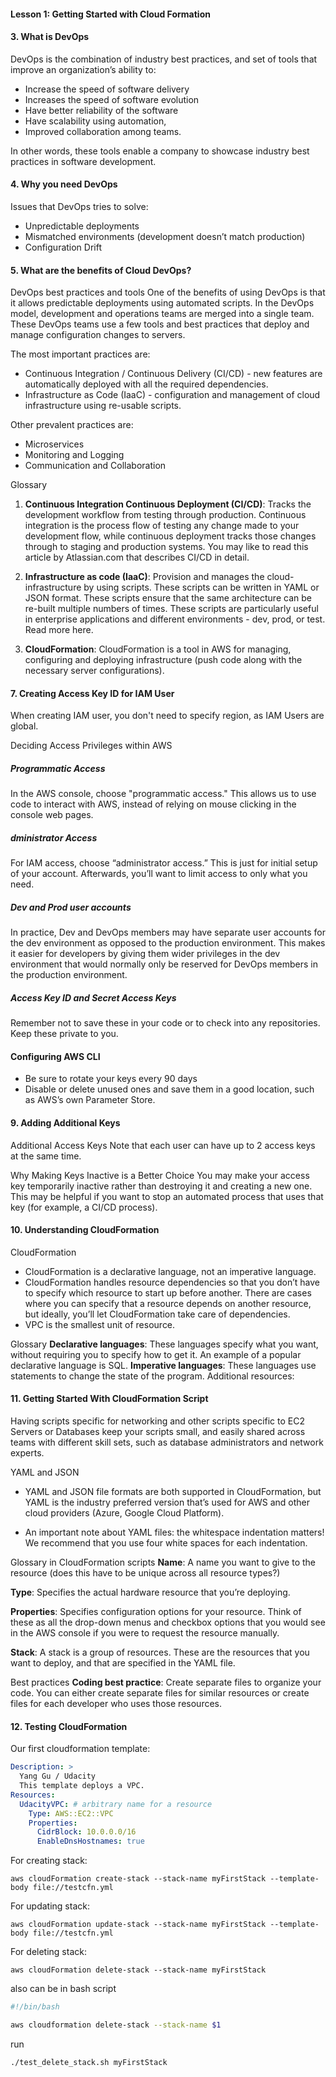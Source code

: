 #### Lesson 1: Getting Started with Cloud Formation

#### 3. What is DevOps

DevOps is the combination of industry best practices, and set of tools that improve an organization’s ability to:

- Increase the speed of software delivery
- Increases the speed of software evolution
- Have better reliability of the software
- Have scalability using automation,
- Improved collaboration among teams.

In other words, these tools enable a company to showcase industry best practices in software development.

#### 4. Why you need DevOps

Issues that DevOps tries to solve:

- Unpredictable deployments
- Mismatched environments (development doesn’t match production)
- Configuration Drift

#### 5. What are the benefits of Cloud DevOps?

DevOps best practices and tools
One of the benefits of using DevOps is that it allows predictable deployments using automated scripts. In the DevOps model, development and operations teams are merged into a single team. These DevOps teams use a few tools and best practices that deploy and manage configuration changes to servers.

The most important practices are:

- Continuous Integration / Continuous Delivery (CI/CD) - new features are automatically deployed with all the required dependencies.
- Infrastructure as Code (IaaC) - configuration and management of cloud infrastructure using re-usable scripts.

Other prevalent practices are:

- Microservices
- Monitoring and Logging
- Communication and Collaboration

Glossary

1. **Continuous Integration Continuous Deployment (CI/CD)**: Tracks the development workflow from testing through production. Continuous integration is the process flow of testing any change made to your development flow, while continuous deployment tracks those changes through to staging and production systems. You may like to read this article by Atlassian.com that describes CI/CD in detail.

2. **Infrastructure as code (IaaC)**: Provision and manages the cloud-infrastructure by using scripts. These scripts can be written in YAML or JSON format. These scripts ensure that the same architecture can be re-built multiple numbers of times. These scripts are particularly useful in enterprise applications and different environments - dev, prod, or test. Read more here.

3. **CloudFormation**: CloudFormation is a tool in AWS for managing, configuring and deploying infrastructure (push code along with the necessary server configurations).

#### 7. Creating Access Key ID for IAM User

When creating IAM user, you don't need to specify region, as IAM Users are global.

Deciding Access Privileges within AWS

##### Programmatic Access

In the AWS console, choose "programmatic access." This allows us to use code to interact with AWS, instead of relying on mouse clicking in the console web pages.

##### dministrator Access

For IAM access, choose “administrator access.” This is just for initial setup of your account. Afterwards, you’ll want to limit access to only what you need.

##### Dev and Prod user accounts

In practice, Dev and DevOps members may have separate user accounts for the dev environment as opposed to the production environment. This makes it easier for developers by giving them wider privileges in the dev environment that would normally only be reserved for DevOps members in the production environment.

##### Access Key ID and Secret Access Keys

Remember not to save these in your code or to check into any repositories. Keep these private to you.

#### Configuring AWS CLI

- Be sure to rotate your keys every 90 days
- Disable or delete unused ones and save them in a good location, such as AWS’s own Parameter Store.

#### 9. Adding Additional Keys

Additional Access Keys
Note that each user can have up to 2 access keys at the same time.

Why Making Keys Inactive is a Better Choice
You may make your access key temporarily inactive rather than destroying it and creating a new one. This may be helpful if you want to stop an automated process that uses that key (for example, a CI/CD process).

#### 10. Understanding CloudFormation

CloudFormation

- CloudFormation is a declarative language, not an imperative language.
- CloudFormation handles resource dependencies so that you don’t have to specify which resource to start up before another. There are cases where you can specify that a resource depends on another resource, but ideally, you’ll let CloudFormation take care of dependencies.
- VPC is the smallest unit of resource.

Glossary
**Declarative languages**: These languages specify what you want, without requiring you to specify how to get it. An example of a popular declarative language is SQL.
**Imperative languages**: These languages use statements to change the state of the program.
Additional resources:

#### 11. Getting Started With CloudFormation Script

Having scripts specific for networking and other scripts specific to EC2 Servers or Databases keep your scripts small, and easily shared across teams with different skill sets, such as database administrators and network experts.

YAML and JSON

- YAML and JSON file formats are both supported in CloudFormation, but YAML is the industry preferred version that’s used for AWS and other cloud providers (Azure, Google Cloud Platform).

- An important note about YAML files: the whitespace indentation matters! We recommend that you use four white spaces for each indentation.

Glossary in CloudFormation scripts
**Name**: A name you want to give to the resource (does this have to be unique across all resource types?)

**Type**: Specifies the actual hardware resource that you’re deploying.

**Properties**: Specifies configuration options for your resource. Think of these as all the drop-down menus and checkbox options that you would see in the AWS console if you were to request the resource manually.

**Stack**: A stack is a group of resources. These are the resources that you want to deploy, and that are specified in the YAML file.

Best practices
**Coding best practice**: Create separate files to organize your code. You can either create separate files for similar resources or create files for each developer who uses those resources.

#### 12. Testing CloudFormation

Our first cloudformation template:

```yaml
Description: >
  Yang Gu / Udacity
  This template deploys a VPC.
Resources:
  UdacityVPC: # arbitrary name for a resource
    Type: AWS::EC2::VPC
    Properties:
      CidrBlock: 10.0.0.0/16
      EnableDnsHostnames: true
```

For creating stack:

```
aws cloudFormation create-stack --stack-name myFirstStack --template-body file://testcfn.yml
```

For updating stack:

```
aws cloudFormation update-stack --stack-name myFirstStack --template-body file://testcfn.yml
```

For deleting stack:

```
aws cloudFormation delete-stack --stack-name myFirstStack
```

also can be in bash script

```bash
#!/bin/bash

aws cloudformation delete-stack --stack-name $1
```

run

```
./test_delete_stack.sh myFirstStack
```
